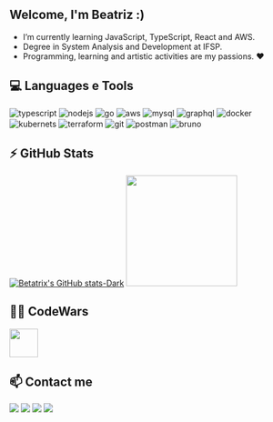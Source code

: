 
##  Welcome, I'm Beatriz :)
- I’m currently learning JavaScript, TypeScript, React and AWS.
- Degree in System Analysis and Development at IFSP.
- Programming, learning and artistic activities are my passions. ❤️

## 💻 Languages e Tools
<div style="display: inline">
  <img align="center" alt="typescript" src="https://img.shields.io/badge/TypeScript-3178C6?logo=typescript&logoColor=fff&style=flat-square" />
  <img align="center" alt="nodejs" src="https://img.shields.io/badge/Node.js-5FA04E?logo=nodedotjs&logoColor=fff&style=flat-square" />
  <img align="center" alt="go" src="https://img.shields.io/badge/Go-00ADD8?logo=go&logoColor=fff&style=flat-square" />
  <img align="center" alt="aws" src="https://img.shields.io/badge/Amazon%20Web%20Services-232F3E?logo=amazonwebservices&logoColor=fff&style=flat-square" />
  <img align="center" alt="mysql" src="https://img.shields.io/badge/MySQL-4479A1?logo=mysql&logoColor=fff&style=flat-square" />
  <img align="center" alt="graphql" src="https://img.shields.io/badge/GraphQL-E10098?logo=graphql&logoColor=fff&style=flat-square" />
  <img align="center" alt="docker" src="https://img.shields.io/badge/Docker-2496ED?logo=docker&logoColor=fff&style=flat-square" />
  <img align="center" alt="kubernets" src="https://img.shields.io/badge/Kubernetes-326CE5?logo=kubernetes&logoColor=fff&style=flat-square" />
  <img align="center" alt="terraform" src="https://img.shields.io/badge/Terraform-844FBA?logo=terraform&logoColor=fff&style=flat-square" />
  <img align="center" alt="git" src="https://img.shields.io/badge/Git-F05032?logo=git&logoColor=fff&style=flat-square" />
  <img align="center" alt="postman" src="https://img.shields.io/badge/Postman-FF6C37?logo=postman&logoColor=fff&style=flat-square" />
  <img align="center" alt="bruno" src="https://img.shields.io/badge/Bruno-F4AA41?logo=bruno&logoColor=fff&style=flat-square" />
</div><br/>

## ⚡ GitHub Stats 
[![Betatrix's GitHub stats-Dark](https://github-readme-stats.vercel.app/api?username=betatrix&show_icons=true&theme=radical#gh-dark-mode-only)](https://github.com/anuraghazra/github-readme-stats#gh-dark-mode-only)
<img height="195em" src="https://github-readme-stats.vercel.app/api/top-langs/?username=betatrix&layout=compact&langs_count=7&theme=radical"/> 

## 👩‍💻 CodeWars 
<a href="https://www.codewars.com/users/betatrix" target="_blank"><img height="50em" src="https://www.codewars.com/users/betatrix/badges/large"/></a>

## 📫 Contact me 
<div>
    <a href="https://www.linkedin.com/in/beatrizandradeb" target="_blank"><img src="https://img.shields.io/badge/-LinkedIn-%230077B5?style=for-the-badge&logo=linkedin&logoColor=white" target="_blank"></a> 
    <a href = "mailto:b.dandrade@hotmail.com"><img src="https://img.shields.io/badge/-Gmail-%23333?style=for-the-badge&logo=gmail&logoColor=white" target="_blank"></a>
    <a href="https://instagram.com/beta.rix" target="_blank"><img src="https://img.shields.io/badge/-Instagram-%23E4405F?style=for-the-badge&logo=instagram&logoColor=white" target="_blank"></a>
    <a href="https://www.duolingo.com/profile/be_andrade" target="_blank"><img src="https://img.shields.io/badge/Duolingo-58CC02?style=for-the-badge&logo=Duolingo&logoColor=white" target="_blank"></a>
</div>



